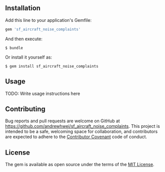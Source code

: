## Installation

Add this line to your application's Gemfile:

```ruby
gem 'sf_aircraft_noise_complaints'
```

And then execute:

    $ bundle

Or install it yourself as:

    $ gem install sf_aircraft_noise_complaints

## Usage

TODO: Write usage instructions here

## Contributing

Bug reports and pull requests are welcome on GitHub at https://github.com/andrewhwei/sf_aircraft_noise_complaints. This project is intended to be a safe, welcoming space for collaboration, and contributors are expected to adhere to the [Contributor Covenant](http://contributor-covenant.org) code of conduct.


## License

The gem is available as open source under the terms of the [MIT License](http://opensource.org/licenses/MIT).

